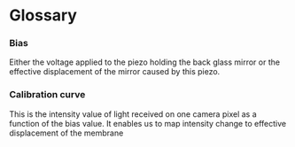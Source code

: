 # Glossary

### Bias

Either the voltage applied to the piezo holding the back glass mirror or the
effective displacement of the mirror caused by this piezo.


### Calibration curve

This is the intensity value of light received on one camera pixel as a function
of the bias value. It enables us to map intensity change to effective
displacement of the membrane
